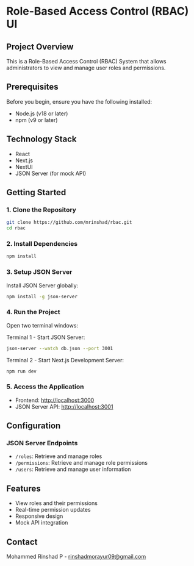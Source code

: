 # Role-Based Access Control (RBAC) UI

## Project Overview

This is a Role-Based Access Control (RBAC) System that allows administrators to view and manage user roles and permissions.

## Prerequisites

Before you begin, ensure you have the following installed:
- Node.js (v18 or later)
- npm (v9 or later)

## Technology Stack

- React
- Next.js
- NextUI
- JSON Server (for mock API)

## Getting Started

### 1. Clone the Repository

```bash
git clone https://github.com/mrinshad/rbac.git
cd rbac
```

### 2. Install Dependencies

```bash
npm install
```

### 3. Setup JSON Server

Install JSON Server globally:
```bash
npm install -g json-server
```

### 4. Run the Project

Open two terminal windows:

Terminal 1 - Start JSON Server:
```bash
json-server --watch db.json --port 3001
```

Terminal 2 - Start Next.js Development Server:
```bash
npm run dev
```

### 5. Access the Application

- Frontend: [http://localhost:3000](http://localhost:3000)
- JSON Server API: [http://localhost:3001](http://localhost:3001)

## Configuration

### JSON Server Endpoints

- `/roles`: Retrieve and manage roles
- `/permissions`: Retrieve and manage role permissions
- `/users`: Retrieve and manage user information

## Features

- View roles and their permissions
- Real-time permission updates
- Responsive design
- Mock API integration

## Contact

Mohammed Rinshad P - rinshadmorayur09@gmail.com

